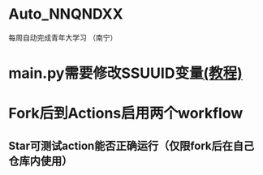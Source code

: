 # Auto_NNQNDXX

每周自动完成青年大学习 （南宁）

# main.py需要修改SSUUID变量[(教程)](http://pan.njzs.cf/Fxxk_9/AutoNNQNDXX/getcookie.mp4?preview)


# Fork后到Actions启用两个workflow

## Star可测试action能否正确运行（仅限fork后在自己仓库内使用）

